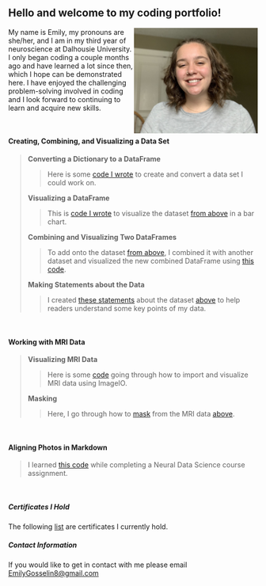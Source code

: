 ## Hello and welcome to my coding portfolio!

<img align="right" src="IMG_5250.jpeg" width="250"/>

My name is Emily, my pronouns are she/her, and I am in my third year of neuroscience at Dalhousie University. I only began coding a couple months ago and have learned a lot since then, which I hope can be demonstrated here. I have enjoyed the challenging problem-solving involved in coding and I look forward to continuing to learn and acquire new skills.

<p>&nbsp;</p>

#### Creating, Combining, and Visualizing a Data Set 
>
> **Converting a Dictionary to a DataFrame**
>> Here is some [code I wrote](convert.md) to create and convert a data set I could work on.
>
> **Visualizing a DataFrame**
>> This is [code I wrote](visual.md) to visualize the dataset [from above](convert.md) in a bar chart.
>
> **Combining and Visualizing Two DataFrames**
>> To add onto the dataset [from above](convert.md), I combined it with another dataset and visualized the new combined DataFrame using [this code](combine.md).
>
> **Making Statements about the Data**
>> I created [these statements](state.md) about the dataset [above](combine.md) to help readers understand some key points of my data.

<p>&nbsp;</p>

#### Working with MRI Data
>
> **Visualizing MRI Data**
>> Here is some [code](MRIdata.md) going through how to import and visualize MRI data using ImageIO.
>
> **Masking**
>> Here, I go through how to [mask](brainmask.md) from the MRI data [above](MRIdata.md).

<p>&nbsp;</p>

#### Aligning Photos in Markdown
>
> I learned [this code](demo3.md) while completing a Neural Data Science course assignment.

<p>&nbsp;</p>

##### Certificates I Hold
The following [list](certificates.md) are certificates I currently hold.

##### Contact Information
If you would like to get in contact with me please email [EmilyGosselin8@gmail.com](mailto:emilygosselin8@gmail.com)
